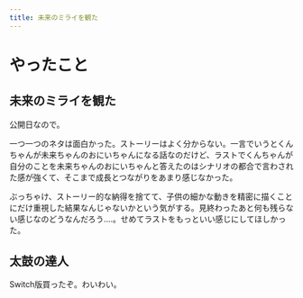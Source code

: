 ```yaml
---
title: 未来のミライを観た
---
```


# やったこと

## 未来のミライを観た

公開日なので。

一つ一つのネタは面白かった。ストーリーはよく分からない。一言でいうとくんちゃんが未来ちゃんのおにいちゃんになる話なのだけど、ラストでくんちゃんが自分のことを未来ちゃんのおにいちゃんと答えたのはシナリオの都合で言わされた感が強くて、そこまで成長とつながりをあまり感じなかった。

ぶっちゃけ、ストーリー的な納得を捨てて、子供の細かな動きを精密に描くことにだけ重視した結果なんじゃないかという気がする。見終わったあと何も残らない感じなのどうなんだろう‥‥。せめてラストをもっといい感じにしてほしかった。

## 太鼓の達人

Switch版買ったぞ。わいわい。
